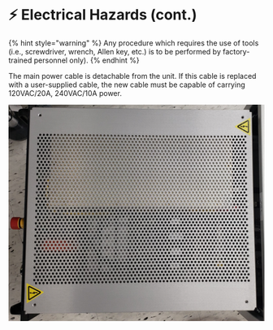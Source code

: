 # ⚡ Electrical Hazards (cont.)

{% hint style="warning" %}
Any procedure which requires the use of tools (i.e., screwdriver, wrench, Allen key, etc.) is to be performed by factory-trained personnel only).
{% endhint %}

The main power cable is detachable from the unit. If this cable is replaced with a user-supplied cable, the new cable must be capable of carrying 120VAC/20A, 240VAC/10A power.

![Control Chassis Cover with Electrical Hazard Symbol](../../.gitbook/assets/5.jpeg)



